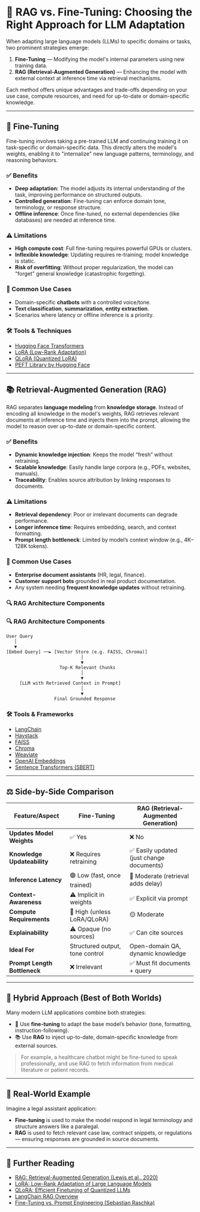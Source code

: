 # 🧠 RAG vs. Fine-Tuning: Choosing the Right Approach for LLM Adaptation

When adapting large language models (LLMs) to specific domains or tasks, two prominent strategies emerge:

1. **Fine-Tuning** — Modifying the model's internal parameters using new training data.
2. **RAG (Retrieval-Augmented Generation)** — Enhancing the model with external context at inference time via retrieval mechanisms.

Each method offers unique advantages and trade-offs depending on your use case, compute resources, and need for up-to-date or domain-specific knowledge.

---

## 🔁 Fine-Tuning

Fine-tuning involves taking a pre-trained LLM and continuing training it on task-specific or domain-specific data. This directly alters the model's weights, enabling it to "internalize" new language patterns, terminology, and reasoning behaviors.

### ✅ Benefits
- **Deep adaptation**: The model adjusts its internal understanding of the task, improving performance on structured outputs.
- **Controlled generation**: Fine-tuning can enforce domain tone, terminology, or response structure.
- **Offline inference**: Once fine-tuned, no external dependencies (like databases) are needed at inference time.

### ⚠️ Limitations
- **High compute cost**: Full fine-tuning requires powerful GPUs or clusters.
- **Inflexible knowledge**: Updating requires re-training; model knowledge is static.
- **Risk of overfitting**: Without proper regularization, the model can "forget" general knowledge (catastrophic forgetting).

### 🔧 Common Use Cases
- Domain-specific **chatbots** with a controlled voice/tone.
- **Text classification**, **summarization**, **entity extraction**.
- Scenarios where latency or offline inference is a priority.

### 🛠️ Tools & Techniques
- [Hugging Face Transformers](https://huggingface.co/transformers/)
- [LoRA (Low-Rank Adaptation)](https://arxiv.org/abs/2106.09685)
- [QLoRA (Quantized LoRA)](https://arxiv.org/abs/2305.14314)
- [PEFT Library by Hugging Face](https://github.com/huggingface/peft)

---

## 📚 Retrieval-Augmented Generation (RAG)

RAG separates **language modeling** from **knowledge storage**. Instead of encoding all knowledge in the model's weights, RAG retrieves relevant documents at inference time and injects them into the prompt, allowing the model to reason over up-to-date or domain-specific content.

### ✅ Benefits
- **Dynamic knowledge injection**: Keeps the model “fresh” without retraining.
- **Scalable knowledge**: Easily handle large corpora (e.g., PDFs, websites, manuals).
- **Traceability**: Enables source attribution by linking responses to documents.

### ⚠️ Limitations
- **Retrieval dependency**: Poor or irrelevant documents can degrade performance.
- **Longer inference time**: Requires embedding, search, and context formatting.
- **Prompt length bottleneck**: Limited by model’s context window (e.g., 4K–128K tokens).

### 🔧 Common Use Cases
- **Enterprise document assistants** (HR, legal, finance).
- **Customer support bots** grounded in real product documentation.
- Any system needing **frequent knowledge updates** without retraining.

### 🔍 RAG Architecture Components

### 🔍 RAG Architecture Components

```plaintext
User Query
   │
   ▼
[Embed Query] ──► [Vector Store (e.g. FAISS, Chroma)]
                            │
                            ▼
                    Top-K Relevant Chunks
                            │
                            ▼
     [LLM with Retrieved Context in Prompt]
                            │
                            ▼
                  Final Grounded Response
```

### 🛠️ Tools & Frameworks
- [LangChain](https://docs.langchain.com/)
- [Haystack](https://haystack.deepset.ai/)
- [FAISS](https://github.com/facebookresearch/faiss)
- [Chroma](https://www.trychroma.com/)
- [Weaviate](https://weaviate.io/)
- [OpenAI Embeddings](https://platform.openai.com/docs/guides/embeddings)
- [Sentence Transformers (SBERT)](https://www.sbert.net/)

---

## ⚖️ Side-by-Side Comparison

| Feature/Aspect               | Fine-Tuning                          | RAG (Retrieval-Augmented Generation)     |
|-----------------------------|--------------------------------------|------------------------------------------|
| **Updates Model Weights**   | ✅ Yes                                | ❌ No                                     |
| **Knowledge Updateability** | ❌ Requires retraining                | ✅ Easily updated (just change documents) |
| **Inference Latency**       | 🟢 Low (fast, once trained)           | 🔴 Moderate (retrieval adds delay)        |
| **Context-Awareness**       | ⚠️ Implicit in weights                | ✅ Explicit via prompt                    |
| **Compute Requirements**    | 🔴 High (unless LoRA/QLoRA)           | 🟡 Moderate                               |
| **Explainability**          | ⚠️ Opaque (no sources)                | ✅ Can cite sources                       |
| **Ideal For**               | Structured output, tone control      | Open-domain QA, dynamic knowledge        |
| **Prompt Length Bottleneck**| ❌ Irrelevant                         | ✅ Must fit documents + query             |

---

## 🤝 Hybrid Approach (Best of Both Worlds)

Many modern LLM applications combine both strategies:

- 🔧 Use **fine-tuning** to adapt the base model’s behavior (tone, formatting, instruction-following).
- 📚 Use **RAG** to inject up-to-date, domain-specific knowledge from external sources.

> For example, a healthcare chatbot might be fine-tuned to speak professionally, and use RAG to fetch information from medical literature or patient records.

---

## 🧪 Real-World Example

Imagine a legal assistant application:

- **Fine-tuning** is used to make the model respond in legal terminology and structure answers like a paralegal.
- **RAG** is used to fetch relevant case law, contract snippets, or regulations — ensuring responses are grounded in source documents.

---

## 🔗 Further Reading

- [RAG: Retrieval-Augmented Generation (Lewis et al., 2020)](https://arxiv.org/abs/2005.11401)
- [LoRA: Low-Rank Adaptation of Large Language Models](https://arxiv.org/abs/2106.09685)
- [QLoRA: Efficient Finetuning of Quantized LLMs](https://arxiv.org/abs/2305.14314)
- [LangChain RAG Overview](https://docs.langchain.com/docs/components/retrievers/)
- [Fine-Tuning vs. Prompt Engineering (Sebastian Raschka)](https://sebastianraschka.com/blog/2023/ft-vs-peft.html)
